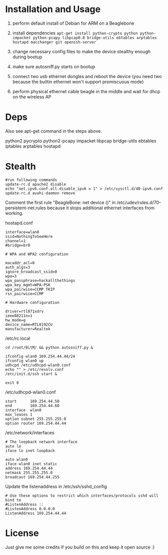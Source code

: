 Installation and Usage
============

1. perform default install of Debian for ARM on a Beaglebone 
2. install dependencies `apt-get install python-crypto python python-impacket python-pcapy libpcap0.8 bridge-utils ebtables arptables hostapd macchanger git openssh-server` 
3. change necessary config files to make the device stealthy enough during bootup
4. make sure autosniff.py starts on bootup

5. connect two usb ethernet dongles and reboot the device (you need two because the builtin ethernet won't support promiscuous mode)

6. perform physical ethernet cable beagle in the middle and wait for dhcp on the wireless AP



Deps
=====
Also see apt-get command in the steps above.

python2
pycrypto
python2-pcapy
impacket
libpcap
bridge-utils
ebtables
iptables
arptables
hostapd

Stealth
========

```
#run following commands
update-rc.d apache2 disable
echo "net.ipv6.conf.all.disable_ipv6 = 1" > /etc/sysctl.d/40-ipv6.conf
update-rc.d avahi-daemon remove

```

Comment the first rule "BeagleBone: net device ()" in /etc/udev/rules.d/70-persistent-net.rules because it stops additional ethernet interfaces from working.





hostapd.conf

```
interface=wlan0
ssid=NothingToSeeHere
channel=1
#bridge=br0

# WPA and WPA2 configuration

macaddr_acl=0
auth_algs=3
ignore_broadcast_ssid=0
wpa=3
wpa_passphrase=hackallthethings
wpa_key_mgmt=WPA-PSK
wpa_pairwise=CCMP TKIP
rsn_pairwise=CCMP

# Hardware configuration

driver=rtl871xdrv
ieee80211n=1
hw_mode=g
device_name=RTL8192CU
manufacturer=Realtek

```

/etc/rc.local

```
cd /root/BitM/ && python autosniff.py &

ifconfig wlan0 169.254.44.44/24
ifconfig wlan0 up
udhcpd /etc/udhcpd-wlan0.conf
echo "" > /etc/resolv.conf
/etc/init.d/ssh start &

exit 0

```

/etc/udhcpd-wlan0.conf

```
start      169.254.44.50
end        169.254.44.60
interface  wlan0
max_leases 1
option subnet 255.255.255.0
option router 169.254.44.44

```

/etc/network/interfaces
```
# The loopback network interface
auto lo
iface lo inet loopback

auto wlan0
iface wlan0 inet static
address 169.254.44.44
netmask 255.255.255.0
broadcast 169.254.44.255

```

Update the listenaddress in /etc/ssh/sshd_config
```
# Use these options to restrict which interfaces/protocols sshd will bind to
#ListenAddress ::
#ListenAddress 0.0.0.0
ListenAddress 169.254.44.44

```

License
=======

Just give me some credits if you build on this and keep it open source :)
